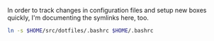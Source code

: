 In order to track changes in configuration files and setup new boxes quickly,
I'm documenting the symlinks here, too.

```bash
ln -s $HOME/src/dotfiles/.bashrc $HOME/.bashrc
```
